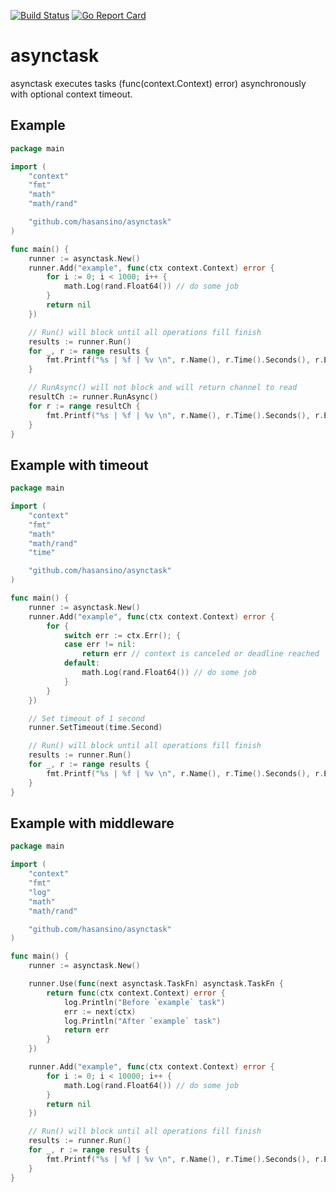 [![Build Status](https://travis-ci.com/hasansino/asynctask.svg?branch=master)](https://travis-ci.com/hasansino/asynctask)
[![Go Report Card](https://goreportcard.com/badge/github.com/hasansino/asynctask)](https://goreportcard.com/report/github.com/hasansino/asynctask)

# asynctask

asynctask executes tasks (func(context.Context) error) asynchronously with optional context timeout.

## Example

```go
package main

import (
	"context"
	"fmt"
	"math"
	"math/rand"

	"github.com/hasansino/asynctask"
)

func main() {
	runner := asynctask.New()
	runner.Add("example", func(ctx context.Context) error {
		for i := 0; i < 1000; i++ {
			math.Log(rand.Float64()) // do some job
		}
		return nil
	})

	// Run() will block until all operations fill finish
	results := runner.Run()
	for _, r := range results {
		fmt.Printf("%s | %f | %v \n", r.Name(), r.Time().Seconds(), r.Error())
	}

	// RunAsync() will not block and will return channel to read
	resultCh := runner.RunAsync()
	for r := range resultCh {
		fmt.Printf("%s | %f | %v \n", r.Name(), r.Time().Seconds(), r.Error())
	}
}
```

## Example with timeout

```go
package main

import (
	"context"
	"fmt"
	"math"
	"math/rand"
	"time"

	"github.com/hasansino/asynctask"
)

func main() {
	runner := asynctask.New()
	runner.Add("example", func(ctx context.Context) error {
		for {
			switch err := ctx.Err(); {
			case err != nil:
				return err // context is canceled or deadline reached
			default:
				math.Log(rand.Float64()) // do some job
			}
		}
	})

	// Set timeout of 1 second
	runner.SetTimeout(time.Second)

	// Run() will block until all operations fill finish
	results := runner.Run()
	for _, r := range results {
		fmt.Printf("%s | %f | %v \n", r.Name(), r.Time().Seconds(), r.Error())
	}
}
```

## Example with middleware

```go
package main

import (
	"context"
	"fmt"
	"log"
	"math"
	"math/rand"

	"github.com/hasansino/asynctask"
)

func main() {
	runner := asynctask.New()

	runner.Use(func(next asynctask.TaskFn) asynctask.TaskFn {
		return func(ctx context.Context) error {
			log.Println("Before `example` task")
			err := next(ctx)
			log.Println("After `example` task")
			return err
		}
	})

	runner.Add("example", func(ctx context.Context) error {
		for i := 0; i < 10000; i++ {
			math.Log(rand.Float64()) // do some job
		}
		return nil
	})

	// Run() will block until all operations fill finish
	results := runner.Run()
	for _, r := range results {
		fmt.Printf("%s | %f | %v \n", r.Name(), r.Time().Seconds(), r.Error())
	}
}
```